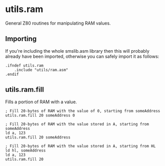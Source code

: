 # utils.ram

General Z80 routines for manipulating RAM values.

## Importing

If you're including the whole smslib.asm library then this will probably already have been imported, otherwise you can safely import it as follows:

```
.ifndef utils.ram
    .include "utils/ram.asm"
.endif
```

## utils.ram.fill

Fills a portion of RAM with a value.

```
; Fill 20-bytes of RAM with the value of 0, starting from someAddress
utils.ram.fill 20 someAddress 0

; Fill 20-bytes of RAM with the value stored in A, starting from someAddress
ld a, 123
utils.ram.fill 20 someAddress

; Fill 20-bytes of RAM with the value stored in A, starting from HL
ld hl, someAddress
ld a, 123
utils.ram.fill 20
```
